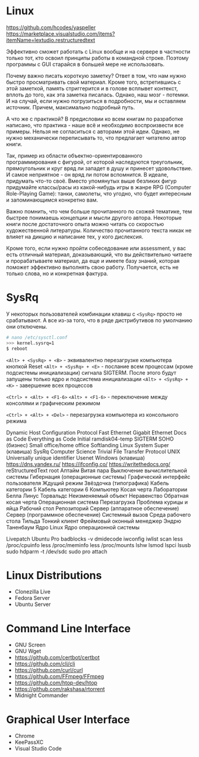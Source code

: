 # Linux


https://github.com/hcodes/yaspeller
https://marketplace.visualstudio.com/items?itemName=lextudio.restructuredtext


Эффективно сможет работать с Linux вообще и на сервере в частности только тот, кто освоил принципы работы в командной строке. Поэтому программы с GUI старайся в большей мере не использовать.

Почему важно писать короткую заметку? Ответ в том, что нам нужно быстро просматривать свой материал. Кроме того, встретившись с этой заметкой, память стриггерится и в голове всплывет контекст, вплоть до того, как эта заметка писалась. Однако, наш мозг - потемки. И на случай, если нужно погрузиться в подробности, мы и оставляем источник. Причем, максимально подробный путь.

А что же с практикой? В предисловии ко всем книгам по разработке написано, что практика - наше всё и необходимо воспроизвести все примеры. Нельзя не согласиться с авторами этой идеи. Однако, не нужно механически переписывать то, что предлагает читателю автор книги.

Так, пример из области объектно-ориентированного программирования с фигурой, от которой наследуются треугольник, прямоугольник и круг вряд ли западет в душу и принесет удовольствие. И самое неприятное - он вряд ли потом вспомнится. В идеале, придумать что-то своё. Вместо упомянутых выше безликих фигур придумайте классы/расы из какой-нибудь игры в жанре RPG (Computer Role-Playing Game): танки, самолеты, что угодно, что будет интересным и запоминающимся конкретно вам. 

Важно помнить, что чем больше прочитанного по схожей тематике, тем быстрее понимаешь концепции и мысли другого автора. Некоторые книги после достаточного опыта можно читать со скоростью художественной литературы. Количество прочитанного текста никак не влияет на дикцию и написание тех, у кого дислексия.

Кроме того, если нужно пройти собеседование или assessment, у вас есть отличный материал, доказывающий, что вы действительно читаете и прорабатываете материал, да еще и имеете базу знаний, которая поможет эффективно выполнять свою работу. Получается, есть не только слова, но и конкретная фактура.


# SysRq
У некоторых пользователей комбинации клавиш с `<SysRq>` просто не срабатывают. А все из-за того, что в ряде дистрибутивов по умолчанию они отключены.

```bash
# nano /etc/sysctl.conf
>>> kernel.sysrq=1
$ reboot
```

`<Alt> + <SysRq> + <B>` - эквивалентно перезагрузке компьютера кнопкой Reset
`<Alt> + <SysRq> + <E>` - послание всем процессам (кроме подсистемы инициализации) сигнала SIGTERM. После этого будут запущены только ядро и подсистема инициализации
`<Alt> + <SysRq> + <K>` - завершение всех процессов

`<Ctrl> + <Alt> + <F1-6>` `<Alt> + <F1-6>` - переключение между консолями и графическим режимом

`<Ctrl> + <Alt> + <Del>` - перезагрузка компьютера из консольного режима


Dynamic Host Configuration Protocol
Fast Ethernet
Gigabit Ethernet
Docs as Code
Everything as Code
Initial ramdisk04-temp
SIGTERM
SOHO (бизнес)
Small office/home office
Softlanding Linux System
Super (клавиша)
SysRq
Computer Science
Trivial File Transfer Protocol
UNIX
Universally unique identifier
Usenet
Windows (клавиша)
https://dns.yandex.ru/
https://ifconfig.co/
https://writethedocs.org/
reStructuredText
root
Аптайм
Витая пара
Выключение вычислительной системы
Гибернация (операционные системы)
Графический интерфейс пользователя
Ждущий режим
Звёздочка (типографика)
Кабель категории 5
Кабель категории 6
Компьютер
Косая черта
Лаборатории Белла
Линус Торвальдс
Неизменяемый объект
Неравенство
Обратная косая черта
Операционная система
Перезагрузка
Проблема курицы и яйца
Рабочий стол
Репозиторий
Сервер (аппаратное обеспечение)
Сервер (программное обеспечение)
Системный вызов
Среда рабочего стола
Тильда
Тонкий клиент
Фреймовый оконный менеджер
Эндрю Таненбаум
Ядро Linux
Ядро операционной системы


Livepatch
Ubuntu Pro
badblocks -v <device>
dmidecode
iwconfig
iwlist <interface> scan
less /proc/cpuinfo
less /proc/meminfo
less /proc/mounts
lshw
lsmod
lspci
lsusb
sudo hdparm -t /dev/sdc
sudo pro attach <token>


# Linux Distributions
- Clonezilla Live
- Fedora Server
- Ubuntu Server

# Command Line Interface
- GNU Screen
- GNU Wget
- https://github.com/certbot/certbot
- https://github.com/cli/cli
- https://github.com/curl/curl
- https://github.com/FFmpeg/FFmpeg
- https://github.com/htop-dev/htop
- https://github.com/rakshasa/rtorrent
- Midnight Commander

# Graphical User Interface
- Chrome
- KeePassXC
- Visual Studio Code
